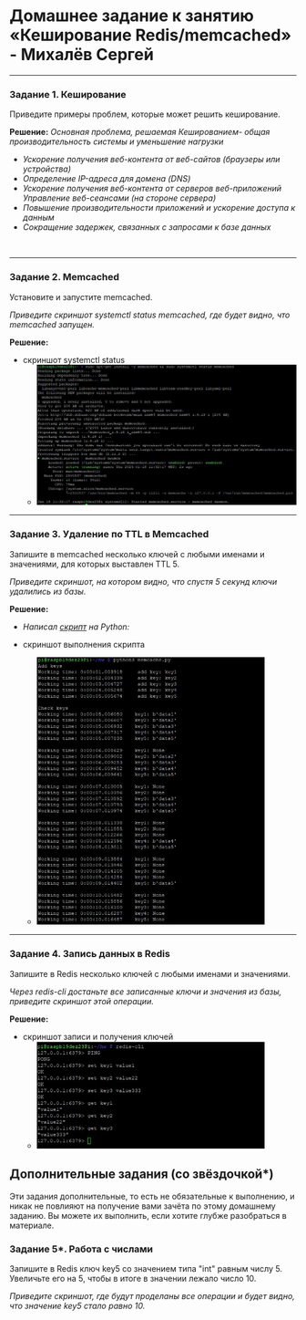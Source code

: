 # Домашнее задание к занятию «Кеширование Redis/memcached» - Михалёв Сергей
---
### Задание 1. Кеширование 

Приведите примеры проблем, которые может решить кеширование. 

**Решение:** *Основная проблема, решаемая Кешированием- общая производительность системы и уменьшение нагрузки*<br>
- *Ускорение получения веб-контента от веб-сайтов (браузеры или устройства)*
- *Определение IP-адреса для домена (DNS)*
- *Ускорение получения веб-контента от серверов веб-приложений Управление веб-сеансами (на стороне сервера)*
- *Повышение производительности приложений и ускорение доступа к данным*
- *Сокращение задержек, связанных с запросами к базе данных*
<br>

---

### Задание 2. Memcached

Установите и запустите memcached.

*Приведите скриншот systemctl status memcached, где будет видно, что memcached запущен.*

**Решение:**

- скриншот systemctl status
  * <img src="pictures/Task_2.jpg" alt="Task_2" width="750" height="auto">

---

### Задание 3. Удаление по TTL в Memcached

Запишите в memcached несколько ключей с любыми именами и значениями, для которых выставлен TTL 5. 

*Приведите скриншот, на котором видно, что спустя 5 секунд ключи удалились из базы.*

**Решение:**
- *Написал [скрипт](./memcache.py) на Python:*

- скриншот выполнения скрипта
  * <img src="pictures/Task_3_2.jpg" alt="Task_3_2" width="400" height="auto">

---

### Задание 4. Запись данных в Redis

Запишите в Redis несколько ключей с любыми именами и значениями. 

*Через redis-cli достаньте все записанные ключи и значения из базы, приведите скриншот этой операции.*

**Решение:**
- скриншот записи и получения ключей
  * <img src="pictures/Task_4.jpg" alt="Task_3_2" width="400" height="auto">

## Дополнительные задания (со звёздочкой*)
Эти задания дополнительные, то есть не обязательные к выполнению, и никак не повлияют на получение вами зачёта по этому домашнему заданию. Вы можете их выполнить, если хотите глубже разобраться в материале.

### Задание 5*. Работа с числами 

Запишите в Redis ключ key5 со значением типа "int" равным числу 5. Увеличьте его на 5, чтобы в итоге в значении лежало число 10.  

*Приведите скриншот, где будут проделаны все операции и будет видно, что значение key5 стало равно 10.*
